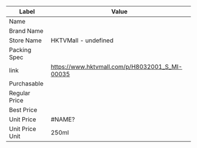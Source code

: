 | Label           | Value                                          |
| --------------- | ---------------------------------------------- |
| Name            |                                                |
| Brand Name      |                                                |
| Store Name      | HKTVMall - undefined                           |
| Packing Spec    |                                                |
| link            | https://www.hktvmall.com/p/H8032001_S_MI-00035 |
| Purchasable     |                                                |
| Regular Price   |                                                |
| Best Price      |                                                |
| Unit Price      | #NAME?                                         |
| Unit Price Unit | 250ml                                          |
